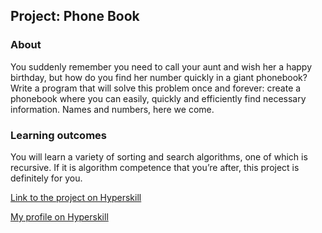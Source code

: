 ## Project: Phone Book


### About
You suddenly remember you need to call your aunt and wish her a happy birthday, but how do you find her number quickly in a giant phonebook? Write a program that will solve this problem once and forever: create a phonebook where you can easily, quickly and efficiently find necessary information. Names and numbers, here we come.
### Learning outcomes
You will learn a variety of sorting and search algorithms, one of which is recursive. If it is algorithm competence that you’re after, this project is definitely for you.

[Link to the project on Hyperskill](https://hyperskill.org/projects/63)

[My profile on Hyperskill](https://hyperskill.org/profile/43632084)